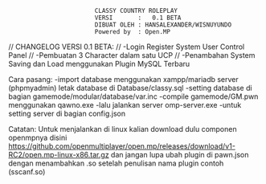 							CLASSY COUNTRY ROLEPLAY 
							VERSI		:	0.1 BETA
							DIBUAT OLEH	: HANSALEXANDER/WISNUYUNDO
							Powered by	: Open.MP  
// CHANGELOG VERSI 0.1 BETA:
// -Login Register System User Control Panel 
// -Pembuatan 3 Character dalam satu UCP
// -Penambahan System Saving dan Load menggunakan Plugin MySQL Terbaru

Cara pasang:
-import database menggunakan xampp/mariadb server (phpmyadmin) letak database di Database/classy.sql
-setting database di bagian gamemode/modular/database/var.inc
-compile gamemode/GM.pwn menggunakan qawno.exe
-lalu jalankan server omp-server.exe
-untuk setting server di bagian config.json

Catatan: Untuk menjalankan di linux kalian download dulu componen openmpnya disini https://github.com/openmultiplayer/open.mp/releases/download/v1-RC2/open.mp-linux-x86.tar.gz dan jangan lupa ubah plugin di pawn.json dengan menambahkan .so setelah penulisan nama plugin contoh (sscanf.so)

